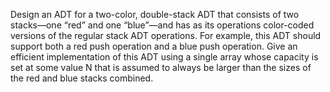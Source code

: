 Design an ADT for a two-color, double-stack ADT that consists of two
stacks—one “red” and one “blue”—and has as its operations color-coded
versions of the regular stack ADT operations. For example, this ADT
should support both a red push operation and a blue push operation. Give
an efficient implementation of this ADT using a single array whose capacity is set at some value N that is assumed to
always be larger than the sizes of the red and blue stacks combined.